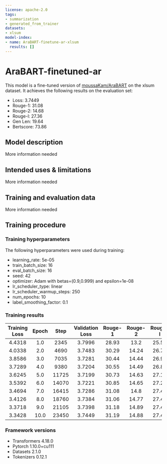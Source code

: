 ```yaml
---
license: apache-2.0
tags:
- summarization
- generated_from_trainer
datasets:
- xlsum
model-index:
- name: AraBART-finetune-ar-xlsum
  results: []
---
```


<!-- This model card has been generated automatically according to the information the Trainer had access to. You
should probably proofread and complete it, then remove this comment. -->

# AraBART-finetuned-ar

This model is a fine-tuned version of [moussaKam/AraBART](https://huggingface.co/moussaKam/AraBART) on the xlsum dataset.
It achieves the following results on the evaluation set:
- Loss: 3.7449
- Rouge-1: 31.08
- Rouge-2: 14.68
- Rouge-l: 27.36
- Gen Len: 19.64
- Bertscore: 73.86

## Model description

More information needed

## Intended uses & limitations

More information needed

## Training and evaluation data

More information needed

## Training procedure

### Training hyperparameters

The following hyperparameters were used during training:
- learning_rate: 5e-05
- train_batch_size: 16
- eval_batch_size: 16
- seed: 42
- optimizer: Adam with betas=(0.9,0.999) and epsilon=1e-08
- lr_scheduler_type: linear
- lr_scheduler_warmup_steps: 250
- num_epochs: 10
- label_smoothing_factor: 0.1

### Training results

| Training Loss | Epoch | Step  | Validation Loss | Rouge-1 | Rouge-2 | Rouge-l | Gen Len | Bertscore |
|:-------------:|:-----:|:-----:|:---------------:|:-------:|:-------:|:-------:|:-------:|:---------:|
| 4.4318        | 1.0   | 2345  | 3.7996          | 28.93   | 13.2    | 25.56   | 19.51   | 73.17     |
| 4.0338        | 2.0   | 4690  | 3.7483          | 30.29   | 14.24   | 26.73   | 19.5    | 73.59     |
| 3.8586        | 3.0   | 7035  | 3.7281          | 30.44   | 14.44   | 26.92   | 19.75   | 73.58     |
| 3.7289        | 4.0   | 9380  | 3.7204          | 30.55   | 14.49   | 26.88   | 19.66   | 73.73     |
| 3.6245        | 5.0   | 11725 | 3.7199          | 30.73   | 14.63   | 27.11   | 19.69   | 73.68     |
| 3.5392        | 6.0   | 14070 | 3.7221          | 30.85   | 14.65   | 27.21   | 19.7    | 73.77     |
| 3.4694        | 7.0   | 16415 | 3.7286          | 31.08   | 14.8    | 27.41   | 19.62   | 73.84     |
| 3.4126        | 8.0   | 18760 | 3.7384          | 31.06   | 14.77   | 27.41   | 19.64   | 73.82     |
| 3.3718        | 9.0   | 21105 | 3.7398          | 31.18   | 14.89   | 27.49   | 19.67   | 73.87     |
| 3.3428        | 10.0  | 23450 | 3.7449          | 31.19   | 14.88   | 27.44   | 19.68   | 73.87     |


### Framework versions

- Transformers 4.18.0
- Pytorch 1.10.0+cu111
- Datasets 2.1.0
- Tokenizers 0.12.1
